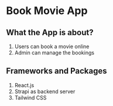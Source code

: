 # Book Movie App

## What the App is about?
1. Users can book a movie online
2. Admin can manage the bookings

## Frameworks and Packages
1. React.js
2. Strapi as backend server
3. Tailwind CSS
